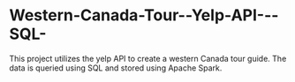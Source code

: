 # Western-Canada-Tour--Yelp-API---SQL-
This project utilizes the yelp API to create a western Canada tour guide. The data is queried using SQL and stored using Apache Spark.
